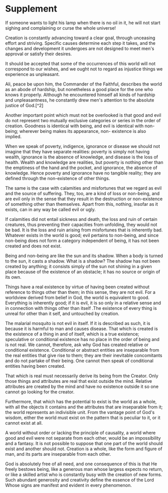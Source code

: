 Supplement
==========

If someone wants to light his lamp when there is no oil in it, he will
not start sighing and complaining or curse the whole universe!

Creation is constantly advancing toward a clear goal, through unceasing
effort and striving. Specific causes determine each step it takes, and
the changes and development it undergoes are not designed to meet men's
approval or satisfy their desires.

It should be accepted that some of the occurrences of this world will
not correspond to our wishes, and we ought not to regard as injustice
things we experience as unpleasant.

Ali, peace be upon him, the Commander of the Faithful, describes the
world as an abode of hardship, but nonetheless a good place for the one
who knows it properly. Although he encountered himself all kinds of
hardship and unpleasantness, he constantly drew men's attention to the
absolute justice of God.[^2]

Another important point which must not be overlooked is that good and
evil do not represent two mutually exclusive categories or series in the
order of creation. Goodness is identical with being, and evil is
identical with non-being; wherever being makes its appearance, non-
existence is also implied.

When we speak of poverty, indigence, ignorance or disease we should not
imagine that they have separate realities: poverty is simply not having
wealth, ignorance is the absence of knowledge, and disease is the loss
of health. Wealth and knowledge are realities, but poverty is nothing
other than the emptiness of the hand and the pocket, and ignorance, the
absence of knowledge. Hence poverty and ignorance have no tangible
reality; they are defined through the non-existence of other things.

The same is the case with calamities and misfortunes that we regard as
evil and the source of suffering. They, too, are a kind of loss or
non-being, and are evil only in the sense that they result in the
destruction or non-existence of something other than themselves. Apart
from this, nothing, insofar as it exists, can in any way be called evil
or ugly.

If calamities did not entail sickness and death, the loss and ruin of
certain creatures, thus preventing their capacities from unfolding, they
would not be bad. It is the loss and ruin arising from misfortunes that
is inherently bad. Whatever exists in the world is good; evil pertains
to non-being, and since non-being does not form a category independent
of being, it has not been created and does not exist.

Being and non-being are like the sun and its shadow. When a body is
turned to the sun, it casts a shadow. What is a shadow? The shadow has
not been created by anything; it consists simply of the sun not shining
in a given place because of the existence of an obstacle; it has no
source or origin of its own.

Things have a real existence by virtue of having been created without
reference to things other than them; in this sense, they are not evil.
For a worldview derived from belief in God, the world is equivalent to
good. Everything is inherently good; if it is evil, it is so only in a
relative sense and in connection with things other than itself .The
existence of every thing is unreal for other than it self, and untouched
by creation.

The malarial mosquito is not evil in itself. If it is described as
such, it is because it is harmful to man and causes disease. That which
is created is the existence of a thing in and of itself, which is a true
existence; speculative or conditional existence has no place in the
order of being and is not real. We cannot, therefore, ask why God has
created relative or conditional existence. Conditional or abstract
entities are inseparable from the real entities that give rise to them;
they are their inevitable concomitants and do not partake of their
being. One cannot then speak of conditional entities having been
created.

That which is real must necessarily derive its being from the Creator.
Only those things and attributes are real that exist outside the mind.
Relative attributes are created by the mind and have no existence
outside it so one cannot go looking for the creator.

Furthermore, that which has the potential to exist is the world as a
whole, with all the objects it contains and the attributes that are
inseparable from it; the world represents an indivisible unit. From the
vantage point of God's wisdom, either the world must exist on the
pattern that is peculiar to it, or it cannot exist at all.

A world without order or lacking the principle of causality, a world
where good and evil were not separate from each other, would be an
impossibility and a fantasy. It is not possible to suppose that one part
of the world should exist and another should not. Creation is a whole,
like the form and figure of man, and its parts are inseparable from each
other.

God is absolutely free of all need, and one consequence of this is that
He freely bestows being, like a generous man whose largess expects no
return, or like a skilled artist who is constantly busy with the
creation of new forms. Such abundant generosity and creativity define
the essence of the Lord Whose signs are manifest and evident in every
phenomenon.


